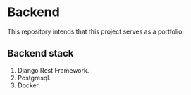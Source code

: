 # Backend
This repository intends that this project serves as a portfolio.

## Backend stack
1. Django Rest Framework.
2. Postgresql.
3. Docker.
